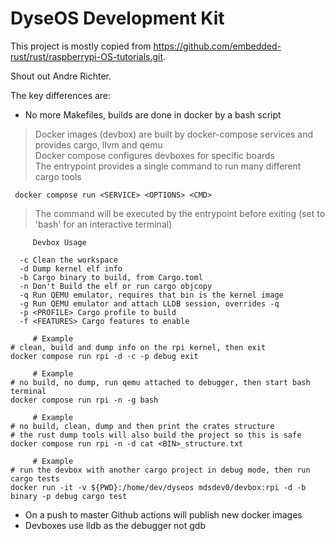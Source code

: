 # DyseOS Development Kit

This project is mostly copied from https://github.com/embedded-rust/rust/raspberrypi-OS-tutorials.git.

Shout out Andre Richter.

The key differences are:
 
 - No more Makefiles, builds are done in docker by a bash script

  > Docker images (devbox) are built by docker-compose services and provides cargo, llvm and qemu \
  > Docker compose configures devboxes for specific boards \
  > The entrypoint provides a single command to run many different cargo tools
     
     docker compose run <SERVICE> <OPTIONS> <CMD>

  > The command will be executed by the entrypoint before exiting (set to 'bash' for an interactive terminal)

```
     Devbox Usage
     
  -c Clean the workspace
  -d Dump kernel elf info
  -b Cargo binary to build, from Cargo.toml
  -n Don't Build the elf or run cargo objcopy
  -q Run QEMU emulator, requires that bin is the kernel image
  -g Run QEMU emulator and attach LLDB session, overrides -q
  -p <PROFILE> Cargo profile to build
  -f <FEATURES> Cargo features to enable
```

```
     # Example
# clean, build and dump info on the rpi kernel, then exit
docker compose run rpi -d -c -p debug exit
```

```
     # Example
# no build, no dump, run qemu attached to debugger, then start bash terminal
docker compose run rpi -n -g bash
```

```
     # Example
# no build, clean, dump and then print the crates structure
# the rust dump tools will also build the project so this is safe
docker compose run rpi -n -d cat <BIN>_structure.txt
```

```
     # Example
# run the devbox with another cargo project in debug mode, then run cargo tests
docker run -it -v ${PWD}:/home/dev/dyseos mdsdev0/devbox:rpi -d -b binary -p debug cargo test
```
     
 - On a push to master Github actions will publish new docker images
 - Devboxes use lldb as the debugger not gdb
